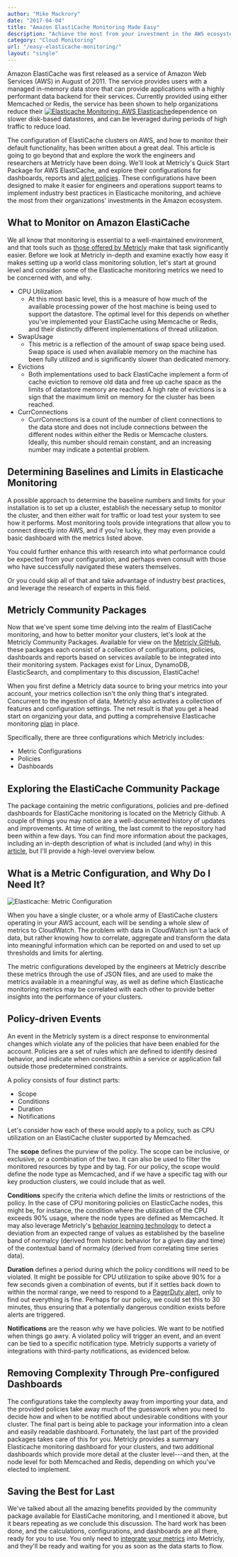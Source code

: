 ```yaml
---
author: "Mike Mackrory"
date: "2017-04-04"
title: "Amazon ElastiCache Monitoring Made Easy"
description: "Achieve the most from your investment in the AWS ecosystem with Elasticache monitoring based on industry best practices for policies and dashboards."
category: "Cloud Monitoring"
url: "/easy-elasticache-monitoring/"
layout: "single"
---
```

Amazon ElastiCache was first released as a service of Amazon Web Services (AWS) in August of 2011. The service provides users with a managed in-memory data store that can provide applications with a highly performant data backend for their services. Currently provided using either Memcached or Redis, the service has been shown to help organizations reduce their [![Elasticache Monitoring: AWS Elasticache](/wp-content/uploads/2017/07/ElasticacheIcon.png)](/wp-content/uploads/2017/07/ElasticacheIcon.png)dependence on slower disk-based datastores, and can be leveraged during periods of high traffic to reduce load.

The configuration of ElastiCache clusters on AWS, and how to monitor their default functionality, has been written about a great deal. This article is going to go beyond that and explore the work the engineers and researchers at Metricly have been doing. We'll look at Metricly's Quick Start Package for AWS ElastiCache, and explore their configurations for dashboards, reports and [alert policies](/reduce-alert-multi-criteria-policies). These configurations have been designed to make it easier for engineers and operations support teams to implement industry best practices in Elasticache monitoring, and achieve the most from their organizations' investments in the Amazon ecosystem.

What to Monitor on Amazon ElastiCache
-------------------------------------

We all know that monitoring is essential to a well-maintained environment, and that tools such as [those offered by Metricly](/product) make that task significantly easier. Before we look at Metricly in-depth and examine exactly how easy it makes setting up a world class monitoring solution, let's start at ground level and consider some of the Elasticache monitoring metrics we need to be concerned with, and why.

-   CPU Utilization
    -   At this most basic level, this is a measure of how much of the available processing power of the host machine is being used to support the datastore. The optimal level for this depends on whether you've implemented your ElastiCache using Memcache or Redis, and their distinctly different implementations of thread utilization.
-   SwapUsage
    -   This metric is a reflection of the amount of swap space being used. Swap space is used when available memory on the machine has been fully utilized and is significantly slower than dedicated memory.
-   Evictions
    -   Both implementations used to back ElastiCache implement a form of cache eviction to remove old data and free up cache space as the limits of datastore memory are reached. A high rate of evictions is a sign that the maximum limit on memory for the cluster has been reached.
-   CurrConnections
    -   CurrConnections is a count of the number of client connections to the data store and does not include connections between the different nodes within either the Redis or Memcache clusters. Ideally, this number should remain constant, and an increasing number may indicate a potential problem.

Determining Baselines and Limits in Elasticache Monitoring
----------------------------------------------------------

A possible approach to determine the baseline numbers and limits for your installation is to set up a cluster, establish the necessary setup to monitor the cluster, and then either wait for traffic or load test your system to see how it performs. Most monitoring tools provide integrations that allow you to connect directly into AWS, and if you're lucky, they may even provide a basic dashboard with the metrics listed above.

You could further enhance this with research into what performance could be expected from your configuration, and perhaps even consult with those who have successfully navigated these waters themselves.

Or you could skip all of that and take advantage of industry best practices, and leverage the research of experts in this field.

Metricly Community Packages
----------------------------

Now that we've spent some time delving into the realm of ElastiCache monitoring, and how to better monitor your clusters, let's look at the Metricly Community Packages. Available for view on the [Metricly GitHub](https://github.com/netuitive-community-packages), these packages each consist of a collection of configurations, policies, dashboards and reports based on services available to be integrated into their monitoring system. Packages exist for Linux, DynamoDB, ElasticSearch, and complimentary to this discussion, ElastiCache!

When you first define a Metricly data source to bring your metrics into your account, your metrics collection isn't the only thing that's integrated. Concurrent to the ingestion of data, Metricly also activates a collection of features and configuration settings. The net result is that you get a head start on organizing your data, and putting a comprehensive Elasticache monitoring [plan](/evaluate-monitoring-strategy) in place.

Specifically, there are three configurations which Metricly includes:

-   Metric Configurations
-   Policies
-   Dashboards

Exploring the ElastiCache Community Package
-------------------------------------------

The package containing the metric configurations, policies and pre-defined dashboards for ElastiCache monitoring is located on the Metricly Github. A couple of things you may notice are a well-documented history of updates and improvements. At time of writing, the last commit to the repository had been within a few days. You can find more information about the packages, including an in-depth description of what is included (and why) in this [article](/aws-monitoring-best-practices/), but I'll provide a high-level overview below.

What is a Metric Configuration, and Why Do I Need It?
-----------------------------------------------------

![Elasticache: Metric Configuration](/wp-content/uploads/2017/07/MetricConfiguration.png)

When you have a single cluster, or a whole army of ElastiCache clusters operating in your AWS account, each will be sending a whole slew of metrics to CloudWatch. The problem with data in CloudWatch isn't a lack of data, but rather knowing how to correlate, aggregate and transform the data into meaningful information which can be reported on and used to set up thresholds and limits for alerting.

The metric configurations developed by the engineers at Metricly describe these metrics through the use of JSON files, and are used to make the metrics available in a meaningful way, as well as define which Elasticache monitoring metrics may be correlated with each other to provide better insights into the performance of your clusters.

Policy-driven Events
--------------------

An event in the Metricly system is a direct response to environmental changes which violate any of the policies that have been enabled for the account. Policies are a set of rules which are defined to identify desired behavior, and indicate when conditions within a service or application fall outside those predetermined constraints.

A policy consists of four distinct parts:

-   Scope
-   Conditions
-   Duration
-   Notifications

Let's consider how each of these would apply to a policy, such as CPU utilization on an ElastiCache cluster supported by Memcached.

The **scope** defines the purview of the policy. The scope can be inclusive, or exclusive, or a combination of the two. It can also be used to filter the monitored resources by type and by tag. For our policy, the scope would define the node type as Memcached, and if we have a specific tag with our key production clusters, we could include that as well.

**Conditions** specify the criteria which define the limits or restrictions of the policy. In the case of CPU monitoring policies on ElasticCache nodes, this might be, for instance, the condition where the utilization of the CPU exceeds 90% usage, where the node types are defined as Memcached. It may also leverage Metricly's [behavior learning technology](/3-ways-reduce-alert-noise) to detect a deviation from an expected range of values as established by the baseline band of normalcy (derived from historic behavior for a given day and time) of the contextual band of normalcy (derived from correlating time series data).

**Duration** defines a period during which the policy conditions will need to be violated. It might be possible for CPU utilization to spike above 90% for a few seconds given a combination of events, but if it settles back down to within the normal range, we need to respond to a [PagerDuty alert](/combining-metricly-and-pagerduty-for-monitoring-alarms/), only to find out everything is fine. Perhaps for our policy, we could set this to 30 minutes, thus ensuring that a potentially dangerous condition exists before alerts are triggered.

**Notifications** are the reason why we have policies. We want to be notified when things go awry. A violated policy will trigger an event, and an event can be tied to a specific notification type. Metricly supports a variety of integrations with third-party notifications, as evidenced below.

Removing Complexity Through Pre-configured Dashboards
-----------------------------------------------------

The configurations take the complexity away from importing your data, and the provided policies take away much of the guesswork when you need to decide how and when to be notified about undesirable conditions with your cluster. The final part is being able to package your information into a clean and easily readable dashboard. Fortunately, the last part of the provided packages takes care of this for you. Metricly provides a summary Elasticache monitoring dashboard for your clusters, and two additional dashboards which provide more detail at the cluster level---and then, at the node level for both Memcached and Redis, depending on which you've elected to implement.

Saving the Best for Last
------------------------

We've talked about all the amazing benefits provided by the community package available for ElastiCache monitoring, and I mentioned it above, but it bears repeating as we conclude this discussion. The hard work has been done, and the calculations, configurations, and dashboards are all there, ready for you to use. You only need to [integrate your metrics](https://docs.metricly.com/integrations/) into Metricly, and they'll be ready and waiting for you as soon as the data starts to flow.
